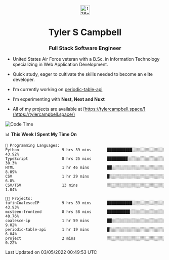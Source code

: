 <p align="center">
<a href="https://www.linkedin.com/in/t36campbell" target="blank"><img align="center" src="https://ik.imagekit.io/t36campbell/Portfolio/linkedin.png.original_m8bbGgPh6.png" alt="t36campbell" height="30" width="30" /></a>
</p>
<h1 align="center">Tyler S Campbell</h1>
<h3 align="center">Full Stack Software Engineer</h3>

* United States Air Force veteran with a B.Sc. in Information Technology specializing in Web Application Development. 

* Quick study, eager to cultivate the skills needed to become an elite developer.

* I’m currently working on [periodic-table-api](https://github.com/t36campbell/periodic-table-api)

* I’m experimenting with **Nest, Next and Nuxt**

* All of my projects are available at [https://tylercampbell.space/](https://tylercampbell.space/)

<!--START_SECTION:waka-->
![Code Time](http://img.shields.io/badge/Code%20Time-1%2C615%20hrs%2024%20mins-blue)

📊 **This Week I Spent My Time On** 

```text
💬 Programming Languages: 
Python                   9 hrs 39 mins       ███████████░░░░░░░░░░░░░░   43.92% 
TypeScript               8 hrs 25 mins       █████████░░░░░░░░░░░░░░░░   38.3% 
HTML                     1 hr 46 mins        ██░░░░░░░░░░░░░░░░░░░░░░░   8.09% 
CSV                      1 hr 29 mins        █░░░░░░░░░░░░░░░░░░░░░░░░   6.8% 
CSV/TSV                  13 mins             ░░░░░░░░░░░░░░░░░░░░░░░░░   1.04%

🐱‍💻 Projects: 
tufinCoalesceIP          9 hrs 39 mins       ███████████░░░░░░░░░░░░░░   43.93% 
mcsteen-frontend         8 hrs 58 mins       ██████████░░░░░░░░░░░░░░░   40.76% 
coalesce-ip              1 hr 59 mins        ██░░░░░░░░░░░░░░░░░░░░░░░   9.02% 
periodic-table-api       1 hr 19 mins        █░░░░░░░░░░░░░░░░░░░░░░░░   6.04% 
project                  2 mins              ░░░░░░░░░░░░░░░░░░░░░░░░░   0.22%

```


 Last Updated on 03/05/2022 00:49:53 UTC
<!--END_SECTION:waka-->

